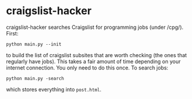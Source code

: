 craigslist-hacker
=================

craigslist-hacker searches Craigslist for programming jobs (under
/cpg/). First:

    python main.py --init

to build the list of craigslist subsites that are worth checking (the
ones that regularly have jobs). This takes a fair amount of time
depending on your internet connection. You only need to do this once.
To search jobs:

    python main.py -search

which stores everything into `post.html`.
